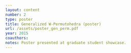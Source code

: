 ```yaml
---
layout: content
number: 2
type: poster
title: Generalized W-Permutohedra (poster)
url: /assets/poster_gen_perm.pdf
year: 2015
coauthors: 
notes: Poster presented at graduate student showcase. 
---
```

